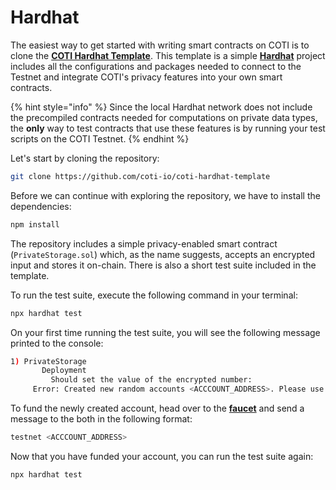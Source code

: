 # Hardhat

The easiest way to get started with writing smart contracts on COTI is to clone the [**COTI Hardhat Template**](https://github.com/coti-io/coti-hardhat-template). This template is a simple [**Hardhat**](https://hardhat.org/) project includes all the configurations and packages needed to connect to the Testnet and integrate COTI's privacy features into your own smart contracts.

{% hint style="info" %}
Since the local Hardhat network does not include the precompiled contracts needed for computations on private data types, the **only** way to test contracts that use these features is by running your test scripts on the COTI Testnet.
{% endhint %}

Let's start by cloning the repository:

```bash
git clone https://github.com/coti-io/coti-hardhat-template
```

Before we can continue with exploring the repository, we have to install the dependencies:

```bash
npm install
```

The repository includes a simple privacy-enabled smart contract (`PrivateStorage.sol`) which, as the name suggests, accepts an encrypted input and stores it on-chain. There is also a short test suite included in the template.

To run the test suite, execute the following command in your terminal:

```bash
npx hardhat test
```

On your first time running the test suite, you will see the following message printed to the console:

```bash
1) PrivateStorage
       Deployment
         Should set the value of the encrypted number:
     Error: Created new random accounts <ACCCOUNT_ADDRESS>. Please use faucet to fund it.
```

To fund the newly created account, head over to the [**faucet**](https://faucet.coti.io/) and send a message to the both in the following format:

```bash
testnet <ACCCOUNT_ADDRESS>
```

Now that you have funded your account, you can run the test suite again:

```bash
npx hardhat test
```

